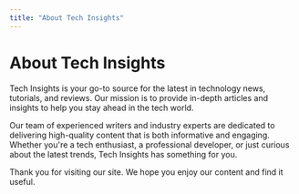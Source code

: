 ```yaml
---
title: "About Tech Insights"
---
```


# About Tech Insights

Tech Insights is your go-to source for the latest in technology news, tutorials, and reviews. Our mission is to provide in-depth articles and insights to help you stay ahead in the tech world.

Our team of experienced writers and industry experts are dedicated to delivering high-quality content that is both informative and engaging. Whether you're a tech enthusiast, a professional developer, or just curious about the latest trends, Tech Insights has something for you.

Thank you for visiting our site. We hope you enjoy our content and find it useful.

